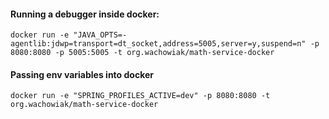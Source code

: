 #### Running a debugger inside docker:
`docker run -e "JAVA_OPTS=-agentlib:jdwp=transport=dt_socket,address=5005,server=y,suspend=n" -p 8080:8080 -p 5005:5005 -t org.wachowiak/math-service-docker`

#### Passing env variables into docker
`docker run -e "SPRING_PROFILES_ACTIVE=dev" -p 8080:8080 -t org.wachowiak/math-service-docker`
